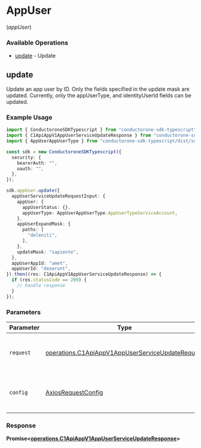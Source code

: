 # AppUser
(*appUser*)

### Available Operations

* [update](#update) - Update

## update

Update an app user by ID. Only the fields specified in the update mask are updated.
 Currently, only the appUserType, and identityUserId fields can be updated.

### Example Usage

```typescript
import { ConductoroneSDKTypescript } from "conductorone-sdk-typescript";
import { C1ApiAppV1AppUserServiceUpdateResponse } from "conductorone-sdk-typescript/dist/sdk/models/operations";
import { AppUserAppUserType } from "conductorone-sdk-typescript/dist/sdk/models/shared";

const sdk = new ConductoroneSDKTypescript({
  security: {
    bearerAuth: "",
    oauth: "",
  },
});

sdk.appUser.update({
  appUserServiceUpdateRequestInput: {
    appUser: {
      appUserStatus: {},
      appUserType: AppUserAppUserType.AppUserTypeServiceAccount,
    },
    appUserExpandMask: {
      paths: [
        "deleniti",
      ],
    },
    updateMask: "sapiente",
  },
  appUserAppId: "amet",
  appUserId: "deserunt",
}).then((res: C1ApiAppV1AppUserServiceUpdateResponse) => {
  if (res.statusCode == 200) {
    // handle response
  }
});
```

### Parameters

| Parameter                                                                                                            | Type                                                                                                                 | Required                                                                                                             | Description                                                                                                          |
| -------------------------------------------------------------------------------------------------------------------- | -------------------------------------------------------------------------------------------------------------------- | -------------------------------------------------------------------------------------------------------------------- | -------------------------------------------------------------------------------------------------------------------- |
| `request`                                                                                                            | [operations.C1ApiAppV1AppUserServiceUpdateRequest](../../models/operations/c1apiappv1appuserserviceupdaterequest.md) | :heavy_check_mark:                                                                                                   | The request object to use for the request.                                                                           |
| `config`                                                                                                             | [AxiosRequestConfig](https://axios-http.com/docs/req_config)                                                         | :heavy_minus_sign:                                                                                                   | Available config options for making requests.                                                                        |


### Response

**Promise<[operations.C1ApiAppV1AppUserServiceUpdateResponse](../../models/operations/c1apiappv1appuserserviceupdateresponse.md)>**

